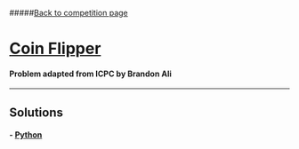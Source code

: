 #####[Back to competition page](../README.md)

# [Coin Flipper](./problem.pdf)
#### Problem adapted from ICPC by Brandon Ali

--------
## Solutions

#### - [Python](./tim.py/)
